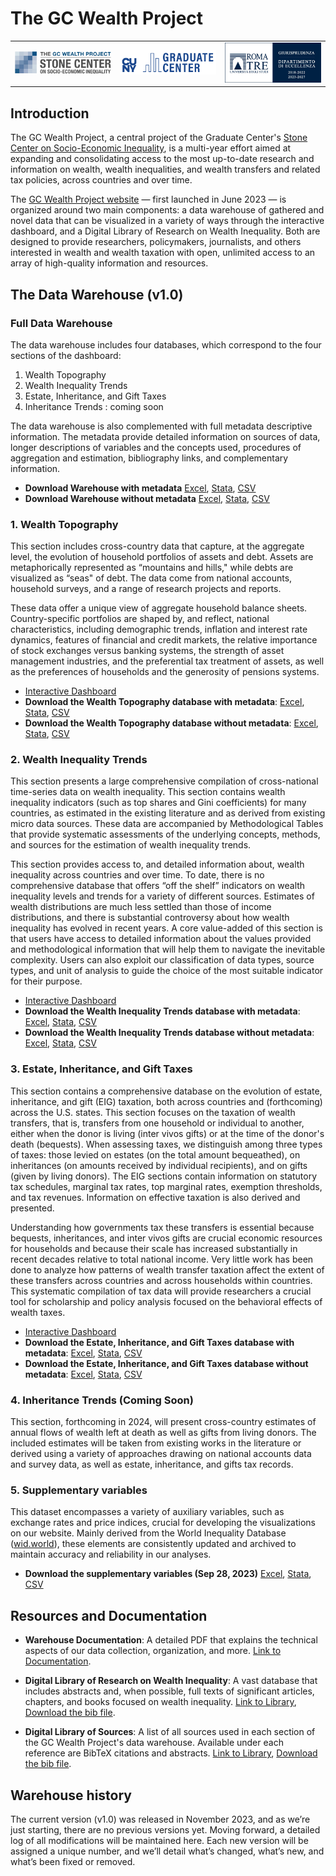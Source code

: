# The GC Wealth Project

<table align="center" width="80%">
  <tr>
    <td align="center" width="33.33%">
      <img src="logos/stone_logo.png" alt="Stone Logo" style="width:100%;" />
    </td>
    <td align="center" width="33.33%">
      <img src="logos/gc_logo.png" alt="GC Logo" style="width:100%;" />
    </td>
    <td align="center" width="33.33%">
      <img src="logos/roma_tre_logo.png" alt="Roma Tre Logo" style="width:100%;" />
    </td>
  </tr>
</table>

## Introduction
The GC Wealth Project, a central project of the Graduate Center's [Stone Center on Socio-Economic Inequality](https://stonecenter.gc.cuny.edu), is a multi-year effort aimed at expanding and consolidating access to the most up-to-date research and information on wealth, wealth inequalities, and wealth transfers and related tax policies, across countries and over time.

The [GC Wealth Project website](https://wealthproject.gc.cuny.edu/index.html) — first launched in June 2023 — is organized around two main components: a data warehouse of gathered and novel data that can be visualized in a variety of ways through the interactive dashboard, and a Digital Library of Research on Wealth Inequality. Both are designed to provide researchers, policymakers, journalists, and others interested in wealth and wealth taxation with open, unlimited access to an array of high-quality information and resources.

## The Data Warehouse (v1.0)

### Full Data Warehouse

The data warehouse includes four databases, which correspond to the four sections of the dashboard:
1. Wealth Topography
2. Wealth Inequality Trends
3. Estate, Inheritance, and Gift Taxes
4. Inheritance Trends : coming soon

The data warehouse is also complemented with full metadata descriptive information. The metadata
provide detailed information on sources of data, longer descriptions of variables and the concepts used,
procedures of aggregation and estimation, bibliography links, and complementary information.

- **Download Warehouse with metadata** [Excel](https://docs.google.com/spreadsheets/d/1W5QPAtFphR2n37wzkkqv5ZMuyIZxa-ZA/edit?usp=share_link&ouid=114609468696885316335&rtpof=true&sd=true), [Stata](https://drive.google.com/file/d/1l82VBIsFXiY83UBvklZx8ozZngrGVLiK/view?usp=share_link), [CSV](https://drive.google.com/file/d/1FmO8qVbBshI0iQqyY321jjp1jfKnvLT_/view?usp=share_link)
- **Download Warehouse without metadata** [Excel](https://docs.google.com/spreadsheets/d/1gXVxqC9MRze6t8rB5V_ZDPDPc-OkgnQi/edit?usp=share_link&ouid=114609468696885316335&rtpof=true&sd=true), [Stata](https://drive.google.com/file/d/1s9V6_uA5-Pl6IXao_UA9odaakUeKnAQI/view?usp=share_link), [CSV](https://drive.google.com/file/d/1dEuqsWiyFfhwSDGysY3qLw0H-iYrolhg/view?usp=share_link)

### 1. Wealth Topography

This section includes cross-country data that capture, at the aggregate level, the evolution of household portfolios of assets and debt. Assets are metaphorically represented as “mountains and hills," while debts are visualized as “seas" of debt. The data come from national accounts, household surveys, and a range of research projects and reports.

These data offer a unique view of aggregate household balance sheets. Country-specific portfolios are shaped by, and reflect, national characteristics, including demographic trends, inflation and interest rate dynamics, features of financial and credit markets, the relative importance of stock exchanges versus banking systems, the strength of asset management industries, and the preferential tax treatment of assets, as well as the preferences of households and the generosity of pensions systems.

- [Interactive Dashboard](https://wealthproject.gc.cuny.edu/wealth-topography/)
- **Download the Wealth Topography database with metadata**: [Excel](https://docs.google.com/spreadsheets/d/1rTg8qU5hBhsNMU970Homkbml88R7cHEn/edit?usp=share_link&ouid=114609468696885316335&rtpof=true&sd=true), [Stata](https://drive.google.com/file/d/1tv2f8-SAx6qbSYP6ufuKUf3lP228eUXO/view?usp=share_link), [CSV](https://drive.google.com/file/d/1sIrSw1bFZJAuertcIuo9dwdmYadMYgxR/view?usp=share_link)
- **Download the Wealth Topography database without metadata**: [Excel](https://docs.google.com/spreadsheets/d/1zjaJdk-2SF48g3RtToZGsqiiAluFzj0i/edit?usp=share_link&ouid=114609468696885316335&rtpof=true&sd=true), [Stata](https://drive.google.com/file/d/1w_7QD6LAgBcxaHjbLQ13ZKCWAes8DQfJ/view?usp=share_link), [CSV](https://drive.google.com/file/d/1NqvbT2A03XvqT_Siax_SaT8XXpAwKAkU/view?usp=share_link)
 

### 2. Wealth Inequality Trends

This section presents a large comprehensive compilation of cross-national time-series data on wealth inequality. This section contains wealth inequality indicators (such as top shares and Gini coefficients) for many countries, as estimated in the existing literature and as derived from existing micro data sources. These data are accompanied by Methodological Tables that provide systematic assessments of the underlying concepts, methods, and sources for the estimation of wealth inequality trends.

This section provides access to, and detailed information about, wealth inequality across countries and over time. To date, there is no comprehensive database that offers “off the shelf” indicators on wealth inequality levels and trends for a variety of different sources. Estimates of wealth distributions are much less settled than those of income distributions, and there is substantial controversy about how wealth inequality has evolved in recent years. A core value-added of this section is that users have access to detailed information about the values provided and methodological information that will help them to navigate the inevitable complexity. Users can also exploit our classification of data types, source types, and unit of analysis to guide the choice of the most suitable indicator for their purpose.

- [Interactive Dashboard](https://wealthproject.gc.cuny.edu/wealth-inequality-trends/)
- **Download the Wealth Inequality Trends database with metadata**: [Excel](https://docs.google.com/spreadsheets/d/18XZkaYwhxOW8UFIbdmHEbt2hOun873AU/edit?usp=share_link&rtpof=true&sd=true), [Stata](https://drive.google.com/file/d/1tFDB_fYc5Y-2vcVu9mqNvqkdnnvA00PV/view?usp=share_link), [CSV](https://drive.google.com/file/d/1kgApz4LGfxEkIRSLOSknRvPKYV7Nm50E/view?usp=share_link)
- **Download the Wealth Inequality Trends database without metadata**: [Excel](https://docs.google.com/spreadsheets/d/1Lk4k2XyIOCm_PEj-2NC_e1ihsWTY8wsr/edit?usp=share_link&ouid=114609468696885316335&rtpof=true&sd=true), [Stata](https://drive.google.com/file/d/1aS2iFlhu2mEIE5dYcxGXoDlL44P_T4bl/view?usp=share_link), [CSV](https://drive.google.com/file/d/1T-B9DopQIs9a6VfnfkOSjGdO_zvnkPXp/view?usp=share_link)

### 3. Estate, Inheritance, and Gift Taxes

This section contains a comprehensive database on the evolution of estate, inheritance, and gift (EIG) taxation, both across countries and (forthcoming) across the U.S. states. This section focuses on the taxation of wealth transfers, that is, transfers from one household or individual to another, either when the donor is living (inter vivos gifts) or at the time of the donor's death (bequests). When assessing taxes, we distinguish among three types of taxes: those levied on estates (on the total amount bequeathed), on inheritances (on amounts received by individual recipients), and on gifts (given by living donors). The EIG sections contain information on statutory tax schedules, marginal tax rates, top marginal rates, exemption thresholds, and tax revenues. Information on effective taxation is also derived and presented.

Understanding how governments tax these transfers is essential because bequests, inheritances, and inter vivos gifts are crucial economic resources for households and because their scale has increased substantially in recent decades relative to total national income. Very little work has been done to analyze how patterns of wealth transfer taxation affect the extent of these transfers across countries and across households within countries. This systematic compilation of tax data will provide researchers a crucial tool for scholarship and policy analysis focused on the behavioral effects of wealth taxes.

- [Interactive Dashboard](https://wealthproject.gc.cuny.edu/EIG/)
- **Download the Estate, Inheritance, and Gift Taxes database with metadata**: [Excel](https://docs.google.com/spreadsheets/d/1oktzUHLXnHEeCOm2AXboujw4Vi0svH8z/edit?usp=share_link&ouid=114609468696885316335&rtpof=true&sd=true), [Stata](https://drive.google.com/file/d/1xVeyI0OltOjuni9TUCWDAlz9gypmZKoH/view?usp=share_link), [CSV](https://drive.google.com/file/d/143Jxc3V4CN0S-otwGj1rljWJM3k4ernD/view?usp=share_link)
- **Download the Estate, Inheritance, and Gift Taxes database without metadata**: [Excel](https://docs.google.com/spreadsheets/d/1ipy5aisep7hU1c70m0XsIaImIumaHT7Y/edit?usp=share_link&rtpof=true&sd=true), [Stata](https://drive.google.com/file/d/15tjJqmnxJVjIMq9xcg13y1vC683KFNnW/view?usp=share_link), [CSV](https://drive.google.com/file/d/1VblxwCxzX50XUu7fWFk1YYHVmV0mxvFr/view?usp=share_link)

### 4. Inheritance Trends (Coming Soon)
This section, forthcoming in 2024, will present cross-country estimates of annual flows of wealth left at death as well as gifts from living donors. The included estimates will be taken from existing works in the literature or derived using a variety of approaches drawing on national accounts data and survey data, as well as estate, inheritance, and gifts tax records.

### 5. Supplementary variables 
This dataset encompasses a variety of auxiliary variables, such as exchange rates and price indices, crucial for developing the visualizations on our website. Mainly derived from the World Inequality Database ([wid.world](www.wid.world)), these elements are consistently updated and archived to maintain accuracy and reliability in our analyses.
- **Download the supplementary variables (Sep 28, 2023)** [Excel](https://docs.google.com/spreadsheets/d/1ulGyRU8pan08dnqJyKGehndAcR7sY1D7/edit?usp=share_link&ouid=114609468696885316335&rtpof=true&sd=true), [Stata](https://drive.google.com/file/d/1cmHG8th8lEkKEfqgAgMC6FmvS9Hh334q/view?usp=share_link), [CSV](https://drive.google.com/file/d/16LS8NicLEFLfiVh6GqNOgho7SNuSDm2H/view?usp=share_link)

## Resources and Documentation

- **Warehouse Documentation**: A detailed PDF that explains the technical aspects of our data collection, organization, and more. [Link to Documentation](https://osf.io/preprints/socarxiv/ta67n/).
  
- **Digital Library of Research on Wealth Inequality**: A vast database that includes abstracts and, when possible, full texts of significant articles, chapters, and books focused on wealth inequality. [Link to Library](https://wealthproject.gc.cuny.edu/digital-library-of-research/), [Download the bib file](https://drive.google.com/file/d/13Q4ulzt38phSGrWs7xpukmqAPYptfMq8/view?usp=sharing).
  
- **Digital Library of Sources**: A list of all sources used in each section of the GC Wealth Project's data warehouse. Available under each reference are BibTeX citations and abstracts. [Link to Library](https://wealthproject.gc.cuny.edu/data/data-sources-library/), [Download the bib file](https://drive.google.com/file/d/1VQmTUVI1oH-VbeWmTVez6HWz6kjH7-Et/view?usp=sharing).

## Warehouse history 

The current version (v1.0) was released in November 2023, and as we’re just starting, there are no previous versions yet. Moving forward, a detailed log of all modifications will be maintained here. Each new version will be assigned a unique number, and we’ll detail what’s changed, what’s new, and what’s been fixed or removed.
